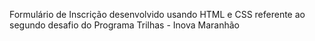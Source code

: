 Formulário de Inscrição desenvolvido usando HTML e CSS referente ao segundo desafio do Programa Trilhas - Inova Maranhão
